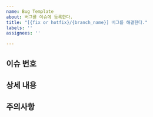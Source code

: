 ```yaml
---
name: Bug Template
about: 버그를 이슈에 등록한다.
title: "[{fix or hotfix}/{branch_name}] 버그를 해결한다."
labels: ''
assignees: ''

---
```


## 이슈 번호

## 상세 내용

## 주의사항
